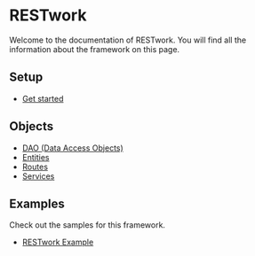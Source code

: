 # RESTwork
Welcome to the documentation of RESTwork.
You will find all the information about the framework on this page.

## Setup
- [Get started](./setup/getstarted.md)

## Objects
- [DAO (Data Access Objects)](./objects/DAO.md)
- [Entities](./objects/Entities.md)
- [Routes](./objects/Routes.md)
- [Services](./objects/Services.md)

## Examples
Check out the samples for this framework.
- [RESTwork Example](https://github.com/julianschmuckli/restwork_example)